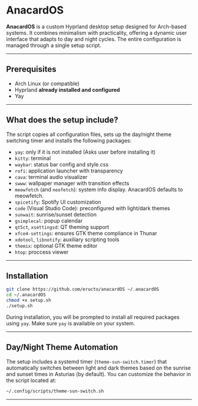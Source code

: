 # AnacardOS

**AnacardOS** is a custom Hyprland desktop setup designed for Arch-based systems. It combines minimalism with practicality, offering a dynamic user interface that adapts to day and night cycles. The entire configuration is managed through a single setup script.

---

## Prerequisites

- Arch Linux (or compatible)
- Hyprland **already installed and configured**
- Yay

---

## What does the setup include?
The script copies all configuration files, sets up the day/night theme switching timer and installs the following packages:

- `yay`: only if it is not installed (Asks user before installing it)
- `kitty`: terminal
- `waybar`: status bar config and style.css
- `rofi`: application launcher with transparency
- `cava`: terminal audio visualizer
- `swww`: wallpaper manager with transition effects
- `meowfetch` (and `neofetch`): system info display. AnacardOS defaults to meowfetch.
- `spicetify`: Spotify UI customization
- `code` (Visual Studio Code): preconfigured with light/dark themes
- `sunwait`: sunrise/sunset detection
- `gsimplecal`: popup calendar
- `qt5ct`, `xsettingsd`: QT theming support
- `xfce4-settings`: ensures GTK theme compliance in Thunar
- `xdotool`, `libnotify`: auxiliary scripting tools
- `themix`: optional GTK theme editor
- `htop`: proccess viewer

---

## Installation

```bash
git clone https://github.com/eructo/anacardOS ~/.anacardOS
cd ~/.anacardOS
chmod +x setup.sh
./setup.sh
```

During installation, you will be prompted to install all required packages using `yay`. Make sure `yay` is available on your system.

---

## Day/Night Theme Automation

The setup includes a systemd timer (`theme-sun-switch.timer`) that automatically switches between light and dark themes based on the sunrise and sunset times in Asturias (by default). You can customize the behavior in the script located at:

```bash
~/.config/scripts/theme-sun-switch.sh
```

---

